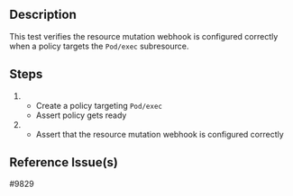 ## Description

This test verifies the resource mutation webhook is configured correctly when a policy targets the `Pod/exec` subresource.

## Steps

1.  - Create a policy targeting `Pod/exec`
    - Assert policy gets ready
1.  - Assert that the resource mutation webhook is configured correctly

## Reference Issue(s)

#9829
